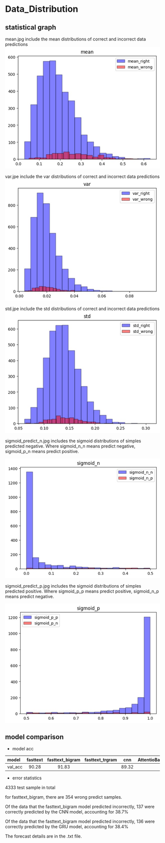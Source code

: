 # Data_Distribution

## statistical graph

mean.jpg include the mean distributions of correct and incorrect data predictions
![image](https://github.com/shencz/JLU-MONASH/blob/Shencz/Fasttext_visualization/Sentiment_analysis/Data_Distribution/mean.jpg)

var.jpe include the var distributions of correct and incorrect data predictions
![image](https://github.com/shencz/JLU-MONASH/blob/Shencz/Fasttext_visualization/Sentiment_analysis/Data_Distribution/var.jpg)

std.jpe include the std distributions of correct and incorrect data predictions
![image](https://github.com/shencz/JLU-MONASH/blob/Shencz/Fasttext_visualization/Sentiment_analysis/Data_Distribution/std.jpg)

sigmoid_predict_n.jpg includes the sigmoid distributions of simples predicted negative. Where sigmoid_n_n means predict negative, sigmoid_p_n means predict positive.

![image](https://github.com/shencz/JLU-MONASH/blob/Shencz/Fasttext_visualization/Sentiment_analysis/Data_Distribution/sigmoid_predict_n.jpg)

sigmoid_predict_p.jpg includes the sigmoid distributions of simples predicted positive. Where sigmoid_p_p means predict positive, sigmoid_n_p means predict negative.

![image](https://github.com/shencz/JLU-MONASH/blob/Shencz/Fasttext_visualization/Sentiment_analysis/Data_Distribution/sigmoid_predict_p.jpg)

## model comparison


- model acc

| model   |fasttext |fasttext_bigram|fasttext_trgram|   cnn   |   AttentioBasedGRU   |
|:-----   | :-----: | :-----------: | :-----------: | :-----: | :------------------: |
| val_acc |  90.28  |     91.83     |               |  89.32  |                      |

- error statistics

4333 test sample in total

for fasttext_bigram, there are 354 wrong predict samples.

Of the data that the fasttext_bigram model predicted incorrectly, 137 were correctly predicted by the CNN model, accounting for 38.7%

Of the data that the fasttext_bigram model predicted incorrectly, 136 were correctly predicted by the GRU model, accounting for 38.4%

The forecast details are in the .txt file.







